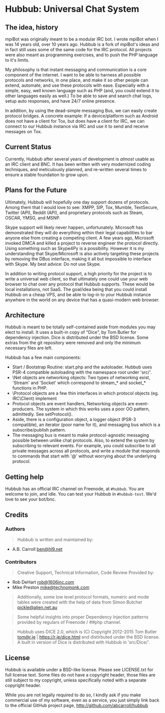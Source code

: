 # Hubbub: Universal Chat System

## The idea, history

mpiBot was originally meant to be a modular IRC bot.  I wrote mpiBot when I was 14 years old, over 10 years ago.  Hubbub is a fork of mpiBot's ideas
and in fact still uses some of the same code for the IRC protocol.  All projects were also meant as programming exercises, and to push the PHP language to
it's limits.

My philosophy is that instant messaging and communication is a core component of the internet.  I want to be able to harness all possible protocols and 
networks, in one place, and make it so other people can extend, automate, and use these protocols with ease. Especially with a simple, easy, well known 
language such as PHP (and, you could extend it to other languages easily as well.)  To be able to save and search chat logs, setup auto responses, and 
have 24/7 online presence. 

In addition, by using the dead-simple messaging Bus, we can easily create protocol bridges.  A concrete example: If a device/platform such as Android does
not have a client for Tox, but does have a client for IRC, we can connect to our Hubbub instance via IRC and use it to send and receive messages on Tox.

## Current Status
Currently, Hubbub after several years of development is *almost* usable as an IRC client and BNC.  It has been written with very modernized coding techniques,
and meticulously planned, and re-written several times to ensure a stable foundation to grow upon.

## Plans for the Future
Ultimately, Hubbub will hopefully one day support dozens of protocols.  Among them that I would love to see: XMPP, SIP, Tox, Mumble, TextSecure, Twitter (API), 
Reddit (API), and proprietary protocols such as Steam, OSCAR, YMSG, and MSNP.  

Skype support will likely never happen, unfortunately.  Microsoft has demonstrated they will do everything within their legal capabilities to bar anyone
else from creating a competing client.  A few years ago, Microsoft invoked DMCA and killed a project to reverse engineer the protocol directly.  Using something
such as Skype4Py is a possibility. However it is my understanding that Skype/Microsoft is also actively targeting these projects by removing the DBus interface,
making it all but impossible to interface with Skype.  My best advice: Do not use Skype.

In addition to writing protocol support, a high priority for the project is to write a universal web client, so that ultimately one could use your web browser
to chat over any protocol that Hubbub supports.  These would be local installations, not SaaS.  The goal/idea being that you could install Hubbub on a cheap
VPS, and be able to log-in to your Hubbub instance anywhere in the world on any device that has a quasi-modern web browser.

## Architecture
Hubbub is meant to be totally self-contained aside from modules you may elect to install.  It uses a built-in copy of "Dice", by Tom Butler for dependency 
injection.  Dice is distributed under the BSD license.  Some extras from the git repository were removed and only the minimum necessary files are left.

Hubbub has a few main components:

 - Start / Bootstrap Routine: start.php and the autoloader.  Hubbub uses PSR-4 compatible autoloading with the namespace root under 'src/'.
 - \Net objects are networking objects: Two types of networking exist, 'Stream' and 'Socket' which correspond to stream_* and socket_* functions in PHP.  
 - \Protocol objects are a few thin interfaces in which protocol objects (eg. IRC\Client) implement
 - Protocol objects are event handlers, Networking objects are event-producers.  The system in which this works uses a poor OO pattern, admittedly.  See setProtocol().
 - Aside, there is a configuration object, a logger object (PSR-3 compatible), an iterator (poor name for it), and messaging bus which is a subscribe/publish pattern.
 - The messaging bus is meant to make protocol-agnostic messaging possible between unlike chat protocols.  Also, to extend the system by subscribing to relevant
 events.  For example, you could subscribe to all private messages across all protocols, and write a module that responds to commands that start with '@' without 
 worrying about the underlying protocol.
 
## Getting help
Hubbub has an official IRC channel on Freenode, at `#hubbub`.  You are welcome to join, and idle.  You can test your Hubbub in `#hubbub-test`.  We'd love to see your bot/bnc.

## Credits

### Authors

> Hubbub is written and maintained by:
 - A.B. Carroll <ben@hl9.net>

### Contributors

> Creative Support, Technical Information, Code Review Provided by:
 - Rob DeHart <rob@1606inc.com>
 - Mike Preston <mike@technomonk.com>

> Additionally, some low level protocol formats, numeric and mode tables  were created with the help of data from
> Simon Butcher pickle@alien.net.au

> Some helpful insights into proper Dependency Injection patterns provided by regulars of Freenode / ##php channel.

> Hubbub uses DICE 2.0, which is (C) Copyright 2012-2015 Tom Butler <tom@r.je> | https://r.je/dice.html and distirbuted under the BSD license.  A built in
version of Dice is distributed with Hubbub in 'src/Dice/'.

## License ##
Hubbub is available under a BSD-like license.  Please see LICENSE.txt for full license text.  Some files do not have a copyright header, those files are still
subject to my copyright, unless specifically noted with a separate copyright header.

While you are not legally required to do so, I kindly ask if you make commercial use of my software, even as a service, you just simply link back to the official
GitHub project page, http://github.com/abcarroll/hubbub

